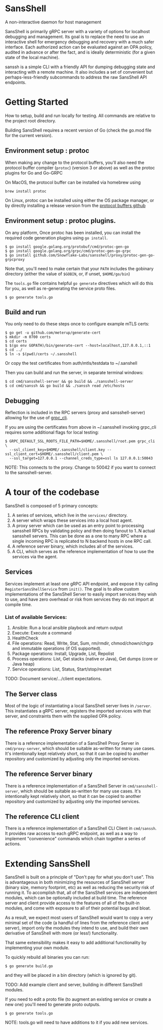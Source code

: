 # SansShell
A non-interactive daemon for host management

SansShell is primarily gRPC server with a variety of options for localhost
debugging and management. Its goal is to replace the need to use an
interactive shell for emergency debugging and recovery with a much safer
interface. Each authorized action can be evaluated against an OPA policy,
audited in advance or after the fact, and is ideally deterministic (for a given
state of the local machine).

sanssh is a simple CLI with a friendly API for dumping debugging state and
interacting with a remote machine.  It also includes a set of convenient but
perhaps-less-friendly subcommands to address the raw SansShell API endpoints.

# Getting Started
How to setup, build and run locally for testing.  All commands are relative to
the project root directory.

Building SansShell requires a recent version of Go (check the go.mod file for
the current version).

## Environment setup : protoc

When making any change to the protocol buffers, you'll also need the protocol
buffer compiler (`protoc`) (version 3 or above) as well as the protoc plugins
for Go and Go-GRPC

On MacOS, the protocol buffer can be installed via homebrew using
```
brew install protoc
```

On Linux, protoc can be installed using either the OS package manager, or by
directly installing a release version from the [protocol buffers github][1]

## Environment setup : protoc plugins.

On any platform, Once protoc has been installed, you can install the required 
code generation plugins using `go install`.

```
$ go install google.golang.org/protobuf/cmd/protoc-gen-go
$ go install google.golang.org/grpc/cmd/protoc-gen-go-grpc
$ go install github.com/Snowflake-Labs/sansshell/proxy/protoc-gen-go-grpcproxy
```

Note that, you'll need to make certain that your `PATH` includes the gobinary
directory (either the value of `$GOBIN`, or, if unset, `$HOME/go/bin`)

The `tools.go` file contains helpful `go generate` directives which will
do this for you, as well as re-generating the service proto files.

```
$ go generate tools.go
```

## Build and run
You only need to do these steps once to configure example mTLS certs:
```
$ go get -u github.com/meterup/generate-cert
$ mkdir -m 0700 certs
$ cd certs
$ $(go env GOPATH)/bin/generate-cert --host=localhost,127.0.0.1,::1
$ cd ../
$ ln -s $(pwd)/certs ~/.sansshell
```

Or copy the test certificates from auth/mtls/testdata to ~/.sanshell

Then you can build and run the server, in separate terminal windows:
```
$ cd cmd/sansshell-server && go build && ./sansshell-server
$ cd cmd/sanssh && go build && ./sanssh read /etc/hosts
```

## Debugging
Reflection is included in the RPC servers (proxy and sansshell-server)
allowing for the use of [grpc_cli](https://github.com/grpc/grpc/blob/master/doc/command_line_tool.md).

If you are using the certificates from above in ~/.sansshell invoking
grpc_cli requires some additional flags for local testing:

```
$ GRPC_DEFAULT_SSL_ROOTS_FILE_PATH=$HOME/.sansshell/root.pem grpc_cli \
  --ssl_client_key=$HOME/.sansshell/client.key --ssl_client_cert=$HOME/.sansshell/client.pem \
  --ssl_target=127.0.0.1 --channel_creds_type=ssl ls 127.0.0.1:50043
```

NOTE: This connects to the proxy. Change to 50042 if you want to connect to the sansshell-server.

# A tour of the codebase
SansShell is composed of 5 primary concepts:
   1. A series of services, which live in the `services/` directory.
   1. A server which wraps these services into a local host agent.
   1. A proxy server which can be used as an entry point to processing sansshell
      RPCs by validating policy and then doing fanout to 1..N actual
      sansshell servers. This can be done as a one to many RPC where
      a single incoming RPC is replicated to N backend hosts in one RPC call.
   1. A reference server binary, which includes all of the services.
   1. A CLI, which serves as the reference implementation of how to use the
      services via the agent.

## Services
Services implement at least one gRPC API endpoint, and expose it by calling
`RegisterSansShellService` from `init()`.  The goal is to allow custom
implementations of the SansShell Server to easily import services they wish to
use, and have zero overhead or risk from services they do not import at compile
time.

### List of available Services:
1. Ansible: Run a local ansible playbook and return output
1. Execute: Execute a command
1. HealthCheck
1. File operations: Read, Write, Stat, Sum, rm/rmdir, chmod/chown/chgrp
   and immutable operations (if OS supported).
1. Package operations: Install, Upgrade, List, Repolist
1. Process operations: List, Get stacks (native or Java), Get dumps (core or Java heap)
1. Service operations: List, Status, Start/stop/restart


TODO: Document service/.../client expectations.

## The Server class
Most of the logic of instantiating a local SansShell server lives in `/server`.
This instantiates a gRPC server, registers the imported services with that
server, and constraints them with the supplied OPA policy.

## The reference Proxy Server binary
There is a reference implementation of a SansShell Proxy Server in
`cmd/proxy-server`, which should be suitable as-written for many use cases.
It's intentionally kept relatively short, so that it can be copied to another
repository and customized by adjusting only the imported services.

## The reference Server binary
There is a reference implementation of a SansShell Server in
`cmd/sansshell-server`, which should be suitable as-written for many use cases.
It's intentionally kept relatively short, so that it can be copied to another
repository and customized by adjusting only the imported services.

## The reference CLI client
There is a reference implementation of a SansShell CLI Client in
`cmd/sanssh`.  It provides raw access to each gRPC endpoint, as well
as a way to implement "convenience" commands which chain together a series of
actions.

# Extending SansShell
SansShell is built on a principle of "Don't pay for what you don't use".  This
is advantageous in both minimizing the resources of SansShell server (binary
size, memory footprint, etc) as well as reducing the security risk of running
it.  To accomplish that, all of the SansShell services are independent modules,
which can be optionally included at build time.  The reference server and
client provide access to the features of all of the built-in modules, and come
with exposure to all of their potential bugs and bloat.

As a result, we expect most users of SansShell would want to copy a very
minimal set of the code (a handful of lines from the reference client and
server), import only the modules they intend to use, and build their own
derivative of SansShell with more (or less!) functionality.

That same extensibility makes it easy to add additional functionality by
implementing your own module.

To quickly rebuild all binaries you can run:
```
$ go generate build.go
```

and they will be placed in a bin directory (which is ignored by git).

TODO: Add example client and server, building in different SansShell modules.

If you need to edit a proto file (to augment an existing service or 
create a new one) you'll need to generate proto outputs.

```
$ go generate tools.go
```

NOTE: tools.go will need to have additions to it if you add new services.

[1]: https://github.com/protocolbuffers/protobuf/releases
